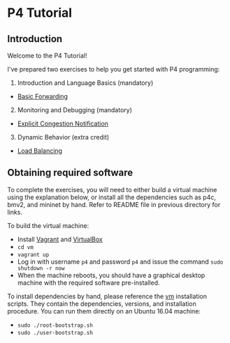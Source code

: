 # P4 Tutorial

## Introduction

Welcome to the P4 Tutorial!

I've prepared two exercises to help you get started with P4
programming:

1. Introduction and Language Basics (mandatory)
* [Basic Forwarding](./basic)


2. Monitoring and Debugging (mandatory)
* [Explicit Congestion Notification](./ecn)


3. Dynamic Behavior (extra credit)
* [Load Balancing](./load_balance)

## Obtaining required software

To complete the exercises, you will need to either build a
virtual machine using the explanation below, or install all the  dependencies such as p4c, bmv2, and mininet by hand. Refer to README file in previous directory for links.

To build the virtual machine:
- Install [Vagrant](https://vagrantup.com) and [VirtualBox](https://virtualbox.org)
- `cd vm`
- `vagrant up`
- Log in with username `p4` and password `p4` and issue the command `sudo shutdown -r now`
- When the machine reboots, you should have a graphical desktop machine with the required
software pre-installed.

To install dependencies by hand, please reference the [vm](../vm) installation scripts.
They contain the dependencies, versions, and installation procedure.
You can run them directly on an Ubuntu 16.04 machine:
- `sudo ./root-bootstrap.sh`
- `sudo ./user-bootstrap.sh`
